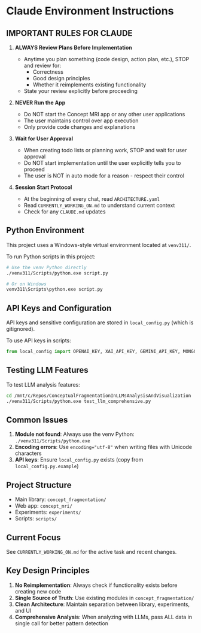 # Claude Environment Instructions

## IMPORTANT RULES FOR CLAUDE

1. **ALWAYS Review Plans Before Implementation**
   - Anytime you plan something (code design, action plan, etc.), STOP and review for:
     - Correctness
     - Good design principles
     - Whether it reimplements existing functionality
   - State your review explicitly before proceeding

2. **NEVER Run the App**
   - Do NOT start the Concept MRI app or any other user applications
   - The user maintains control over app execution
   - Only provide code changes and explanations

3. **Wait for User Approval**
   - When creating todo lists or planning work, STOP and wait for user approval
   - Do NOT start implementation until the user explicitly tells you to proceed
   - The user is NOT in auto mode for a reason - respect their control

4. **Session Start Protocol**
   - At the beginning of every chat, read `ARCHITECTURE.yaml`
   - Read `CURRENTLY_WORKING_ON.md` to understand current context
   - Check for any `CLAUDE.md` updates

## Python Environment
This project uses a Windows-style virtual environment located at `venv311/`.

To run Python scripts in this project:
```bash
# Use the venv Python directly
./venv311/Scripts/python.exe script.py

# Or on Windows
venv311\Scripts\python.exe script.py
```

## API Keys and Configuration
API keys and sensitive configuration are stored in `local_config.py` (which is gitignored).

To use API keys in scripts:
```python
from local_config import OPENAI_KEY, XAI_API_KEY, GEMINI_API_KEY, MONGO_URI
```

## Testing LLM Features
To test LLM analysis features:
```bash
cd /mnt/c/Repos/ConceptualFragmentationInLLMsAnalysisAndVisualization
./venv311/Scripts/python.exe test_llm_comprehensive.py
```

## Common Issues
1. **Module not found**: Always use the venv Python: `./venv311/Scripts/python.exe`
2. **Encoding errors**: Use `encoding="utf-8"` when writing files with Unicode characters
3. **API keys**: Ensure `local_config.py` exists (copy from `local_config.py.example`)

## Project Structure
- Main library: `concept_fragmentation/`
- Web app: `concept_mri/`
- Experiments: `experiments/`
- Scripts: `scripts/`

## Current Focus
See `CURRENTLY_WORKING_ON.md` for the active task and recent changes.

## Key Design Principles
1. **No Reimplementation**: Always check if functionality exists before creating new code
2. **Single Source of Truth**: Use existing modules in `concept_fragmentation/`
3. **Clean Architecture**: Maintain separation between library, experiments, and UI
4. **Comprehensive Analysis**: When analyzing with LLMs, pass ALL data in single call for better pattern detection